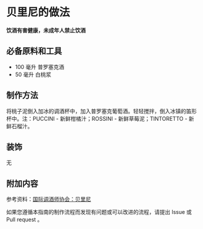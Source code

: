 
# 贝里尼的做法

**饮酒有害健康，未成年人禁止饮酒**

## 必备原料和工具

- 100 毫升 普罗塞克酒 
- 50 毫升 白桃浆


## 制作方法

将桃子泥倒入加冰的调酒杯中，加入普罗塞克葡萄酒。轻轻搅拌，倒入冰镇的笛形杯中。注：PUCCINI - 新鲜柑橘汁；ROSSINI - 新鲜草莓泥；TINTORETTO - 新鲜石榴汁。

## 装饰

无

## 附加内容

参考资料：[国际调酒师协会：贝里尼](https://iba-world.com/bellini/)

如果您遵循本指南的制作流程而发现有问题或可以改进的流程，请提出 Issue 或 Pull request 。
